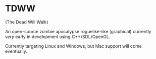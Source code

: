 TDWW
====
(The Dead Will Walk)

An open-source zombie apocalypse roguelike-like (graphical) currently <i>very</i> early in development using C++/SDL/OpenGL.

Currently targeting Linux and Windows, but Mac support will come eventually.
